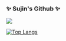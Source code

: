 ### ✨ Sujin's Github ✨ 

<!--
**MoonSujinn/MoonSujinn** is a ✨ _special_ ✨ repository because its `README.md` (this file) appears on your GitHub profile.

Here are some ideas to get you started:

- 🔭 I’m currently working on ...
- 🌱 I’m currently learning ...
- 👯 I’m looking to collaborate on ...
- 🤔 I’m looking for help with ...
- 💬 Ask me about ...
- 📫 How to reach me: ...
- 😄 Pronouns: ...
- ⚡ Fun fact: ...
👋
-->

<a href="https://hits.seeyoufarm.com"><img src="https://hits.seeyoufarm.com/api/count/incr/badge.svg?url=https%3A%2F%2Fgithub.com%2FMoonSujinn&count_bg=%23424340&title_bg=%234465AC&icon=github.svg&icon_color=%23E7E7E7&title=Github&edge_flat=false"/></a>


[![Top Langs](https://github-readme-stats.vercel.app/api/top-langs/?username=MoonSujinn&layout=compact)](https://github.com/anuraghazra/github-readme-stats)

